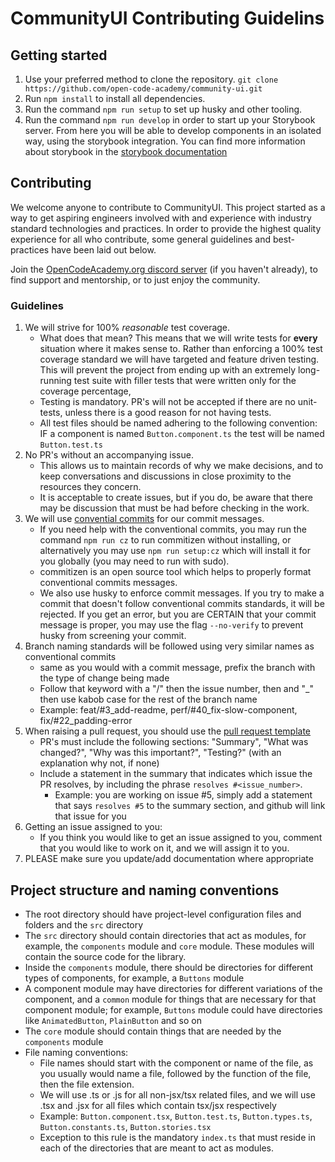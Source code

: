 # CommunityUI Contributing Guidelins

## Getting started

1. Use your preferred method to clone the repository. `git clone https://github.com/open-code-academy/community-ui.git`
2. Run `npm install` to install all dependencies.
3. Run the command `npm run setup` to set up husky and other tooling.
4. Run the command `npm run develop` in order to start up your Storybook server.
   From here you will be able to develop components in an isolated way, using the storybook integration.
   You can find more information about storybook in the [storybook documentation](https://storybook.js.org/docs/react/get-started/introduction)

## Contributing

We welcome anyone to contribute to CommunityUI. This project started as a way to get aspiring engineers
involved with and experience with industry standard technologies and practices. In order
to provide the highest quality experience for all who contribute, some general guidelines and
best-practices have been laid out below.

Join the [OpenCodeAcademy.org discord server](https://discord.gg/feCpvsXFBf) (if you haven't already), to find support and mentorship, or to just enjoy the community.

### Guidelines

1. We will strive for 100% _reasonable_ test coverage.
    - What does that mean? This means that we will write tests for **every** situation where it makes sense to.
      Rather than enforcing a 100% test coverage standard we will have targeted and feature driven testing.
      This will prevent the project from ending up with an extremely long-running test suite with
      filler tests that were written only for the coverage percentage,
    - Testing is mandatory. PR's will not be accepted if there are no unit-tests, unless there is a good reason for not having tests.
    - All test files should be named adhering to the following convention: IF a component is named `Button.component.ts` the test will be named `Button.test.ts`
2. No PR's without an accompanying issue.
    - This allows us to maintain records of why we make decisions, and to keep conversations and discussions in close proximity to the resources
      they concern.
    - It is acceptable to create issues, but if you do, be aware that there may be discussion that must be had before checking in the work.
3. We will use [convential commits](https://www.conventionalcommits.org/en/v1.0.0-beta.2/) for our commit messages.
    - If you need help with the conventional commits, you may run the command `npm run cz` to run commitizen without installing,
      or alternatively you may use `npm run setup:cz` which will install it for you globally (you may need to run with sudo).
    - commitizen is an open source tool which helps to properly format conventional commits messages.
    - We also use husky to enforce commit messages. If you try to make a commit that doesn't follow conventional commits
      standards, it will be rejected. If you get an error, but you are CERTAIN that your commit message is proper, you may
      use the flag `--no-verify` to prevent husky from screening your commit.
4. Branch naming standards will be followed using very similar names as conventional commits
    - same as you would with a commit message, prefix the branch with the type of change being made
    - Follow that keyword with a "/" then the issue number, then and "\_" then use kabob case for the rest of the branch name
    - Example: feat/#3_add-readme, perf/#40_fix-slow-component, fix/#22_padding-error
5. When raising a pull request, you should use the [pull request template](https://github.com/open-code-academy/community-ui/tree/main/docs/PR_TEMPLATE.md)
    - PR's must include the following sections: "Summary", "What was changed?", "Why was this important?", "Testing?" (with an explanation why not, if none)
    - Include a statement in the summary that indicates which issue the PR resolves, by including the phrase `resolves #<issue_number>`.
        - Example: you are working on issue #5, simply add a statement that says `resolves #5` to the summary section, and github will link that issue for you
6. Getting an issue assigned to you:
    - If you think you would like to get an issue assigned to you, comment that you would like to work on it, and we will assign it to you.
7. PLEASE make sure you update/add documentation where appropriate

## Project structure and naming conventions

-   The root directory should have project-level configuration files and folders and the `src` directory
-   The `src` directory should contain directories that act as modules, for example, the `components` module and `core` module. These modules will contain the source code for the library.
-   Inside the `components` module, there should be directories for different types of components, for example, a `Buttons` module
-   A component module may have directories for different variations of the component, and a `common` module for things that are necessary for that component module; for example, `Buttons` module could have directories like `AnimatedButton`, `PlainButton` and so on
-   The `core` module should contain things that are needed by the `components` module
-   File naming conventions:
    -   File names should start with the component or name of the file, as you usually would name a file, followed by the function of the file, then the file extension.
    -   We will use .ts or .js for all non-jsx/tsx related files, and we will use .tsx and .jsx for all files which contain tsx/jsx respectively
    -   Example: `Button.component.tsx`, `Button.test.ts`, `Button.types.ts`, `Button.constants.ts`, `Button.stories.tsx`
    -   Exception to this rule is the mandatory `index.ts` that must reside in each of the directories that are meant to act as modules.
